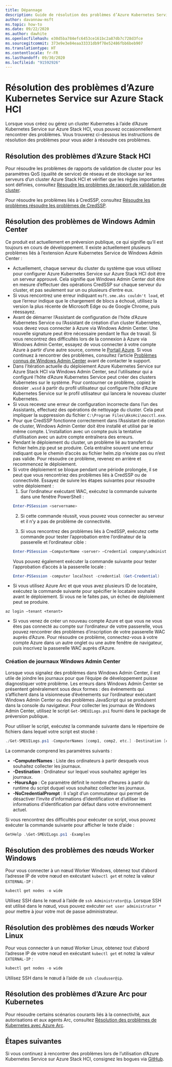 ```yaml
---
title: Dépannage
description: Guide de résolution des problèmes d’Azure Kubernetes Service sur Azure Stack HCI
author: davannaw-msft
ms.topic: how-to
ms.date: 09/22/2020
ms.author: dawhite
ms.openlocfilehash: e30d5ba784efc6453ce161bc2a87db7c728d3fce
ms.sourcegitcommit: 373e9e3e84eaa33331db9f78e52486fbb6beb907
ms.translationtype: HT
ms.contentlocale: fr-FR
ms.lasthandoff: 09/30/2020
ms.locfileid: "91592926"
---
```

# <a name="troubleshooting-azure-kubernetes-service-on-azure-stack-hci"></a>Résolution des problèmes d’Azure Kubernetes Service sur Azure Stack HCI

Lorsque vous créez ou gérez un cluster Kubernetes à l’aide d’Azure Kubernetes Service sur Azure Stack HCI, vous pouvez occasionnellement rencontrer des problèmes. Vous trouverez ci-dessous les instructions de résolution des problèmes pour vous aider à résoudre ces problèmes. 

## <a name="troubleshooting-azure-stack-hci"></a>Résolution des problèmes d’Azure Stack HCI
Pour résoudre les problèmes de rapports de validation de cluster pour les paramètres QoS (qualité de service) de réseau et de stockage sur les serveurs d’un cluster Azure Stack HCI et vérifier que les règles importantes sont définies, consultez [Résoudre les problèmes de rapport de validation de cluster](/azure-stack/hci/manage/validate-qos).

Pour résoudre les problèmes liés à CredSSP, consultez [Résoudre les problèmes résoudre les problèmes de CredSSP](/azure-stack/hci/manage/troubleshoot-credssp).

## <a name="troubleshooting-windows-admin-center"></a>Résolution des problèmes de Windows Admin Center
Ce produit est actuellement en préversion publique, ce qui signifie qu’il est toujours en cours de développement. Il existe actuellement plusieurs problèmes liés à l’extension Azure Kubernetes Service de Windows Admin Center : 
* Actuellement, chaque serveur du cluster du système que vous utilisez pour configurer Azure Kubernetes Service sur Azure Stack HCI doit être un serveur approuvé. Cela signifie que Windows Admin Center doit être en mesure d’effectuer des opérations CredSSP sur chaque serveur du cluster, et pas seulement sur un ou plusieurs d’entre eux. 
* Si vous rencontrez une erreur indiquant `msft.sme.aks couldn't load`, et que l’erreur indique que le chargement de blocs a échoué, utilisez la version la plus récente de Microsoft Edge ou de Google Chrome, puis réessayez.
* Avant de démarrer l’Assistant de configuration de l’hôte d’Azure Kubernetes Service ou l’Assistant de création d’un cluster Kubernetes, vous devez vous connecter à Azure via Windows Admin Center. Une nouvelle signature peut être nécessaire pendant le flux de travail. Si vous rencontrez des difficultés lors de la connexion à Azure via Windows Admin Center, essayez de vous connecter à votre compte Azure à partir d’une autre source, comme le [Portail Azure](https://portal.azure.com/). Si vous continuez à rencontrer des problèmes, consultez l’article [Problèmes connus de Windows Admin Center](/windows-server/manage/windows-admin-center/support/known-issues) avant de contacter le support.
* Dans l’itération actuelle du déploiement Azure Kubernetes Service sur Azure Stack HCI via Windows Admin Center, seul l’utilisateur qui a configuré l’hôte d’Azure Kubernetes Service peut créer des clusters Kubernetes sur le système. Pour contourner ce problème, copiez le dossier `.wssd` à partir du profil utilisateur qui configure l’hôte d’Azure Kubernetes Service sur le profil utilisateur qui lancera le nouveau cluster Kubernetes.
* Si vous recevez une erreur de configuration incorrecte dans l’un des Assistants, effectuez des opérations de nettoyage du cluster. Cela peut impliquer la suppression du fichier `C:\Program Files\AksHci\mocctl.exe`.
* Pour que CredSSP fonctionne correctement dans l’Assistant de création de cluster, Windows Admin Center doit être installé et utilisé par le même compte. L’installation avec un compte puis la tentative d’utilisation avec un autre compte entraînera des erreurs.
* Pendant le déploiement du cluster, un problème lié au transfert du fichier helm.zip peut se produire. Cela entraîne souvent une erreur indiquant que le chemin d’accès au fichier helm.zip n’existe pas ou n’est pas valide. Pour résoudre ce problème, revenez en arrière et recommencez le déploiement.
* Si votre déploiement se bloque pendant une période prolongée, il se peut que vous rencontriez des problèmes liés à CredSSP ou de connectivité. Essayez de suivre les étapes suivantes pour résoudre votre déploiement : 
    1.  Sur l’ordinateur exécutant WAC, exécutez la commande suivante dans une fenêtre PowerShell : 
    ```PowerShell
    Enter-PSSession <servername>
    ```
    2.  Si cette commande réussit, vous pouvez vous connecter au serveur et il n’y a pas de problème de connectivité.
    
    3.  Si vous rencontrez des problèmes liés à CredSSP, exécutez cette commande pour tester l’approbation entre l’ordinateur de la passerelle et l’ordinateur cible : 
    ```PowerShell
    Enter-PSSession –ComputerName <server> –Credential company\administrator –Authentication CredSSP
    ``` 
    Vous pouvez également exécuter la commande suivante pour tester l’approbation d’accès à la passerelle locale : 
    ```PowerShell
    Enter-PSSession -computer localhost -credential (Get-Credential)
    ``` 
* Si vous utilisez Azure Arc et que vous avez plusieurs ID de locataire, exécutez la commande suivante pour spécifier le locataire souhaité avant le déploiement. Si vous ne le faites pas, un échec de déploiement peut se produire.

```Azure CLI
az login –tenant <tenant>
```
* Si vous venez de créer un nouveau compte Azure et que vous ne vous êtes pas connecté au compte sur l’ordinateur de votre passerelle, vous pouvez rencontrer des problèmes d’inscription de votre passerelle WAC auprès d’Azure. Pour résoudre ce problème, connectez-vous à votre compte Azure dans un autre onglet ou une autre fenêtre de navigateur, puis inscrivez la passerelle WAC auprès d’Azure.

### <a name="creating-windows-admin-center-logs"></a>Création de journaux Windows Admin Center
Lorsque vous signalez des problèmes dans Windows Admin Center, il est utile de joindre les journaux pour que l’équipe de développement puisse diagnostiquer votre problème. Les erreurs dans Windows Admin Center se présentent généralement sous deux formes : des événements qui s’affichent dans la visionneuse d’événements sur l’ordinateur exécutant Windows Admin Center ou des problèmes JavaScript qui se produisent dans la console du navigateur. Pour collecter les journaux de Windows Admin Center, utilisez le script `Get-SMEUILogs.ps1` fourni dans le package de préversion publique. 
 
Pour utiliser le script, exécutez la commande suivante dans le répertoire de fichiers dans lequel votre script est stocké : 
 
```PowerShell
./Get-SMEUILogs.ps1 -ComputerNames [comp1, comp2, etc.] -Destination [comp3] -HoursAgo [48] -NoCredentialPrompt
```
 
La commande comprend les paramètres suivants :
 
* **-ComputerNames** : Liste des ordinateurs à partir desquels vous souhaitez collecter les journaux.
* **-Destination** : Ordinateur sur lequel vous souhaitez agréger les journaux.
* **-HoursAgo** : Ce paramètre définit le nombre d’heures à partir du runtime du script duquel vous souhaitez collecter les journaux.
* **-NoCredentialPrompt** : Il s’agit d’un commutateur qui permet de désactiver l’invite d’informations d’identification et d’utiliser les informations d’identification par défaut dans votre environnement actuel.
 
Si vous rencontrez des difficultés pour exécuter ce script, vous pouvez exécuter la commande suivante pour afficher le texte d’aide : 
 
```PowerShell
GetHelp .\Get-SMEUILogs.ps1 -Examples
```

## <a name="troubleshooting-windows-worker-nodes"></a>Résolution des problèmes des nœuds Worker Windows 
Pour vous connecter à un nœud Worker Windows, obtenez tout d’abord l’adresse IP de votre nœud en exécutant `kubectl get` et notez la valeur `EXTERNAL-IP` :

```PowerShell
kubectl get nodes -o wide
``` 
Utilisez SSH dans le nœud à l’aide de `ssh Administrator@ip`. Lorsque SSH est utilisé dans le nœud, vous pouvez exécuter `net user administrator *` pour mettre à jour votre mot de passe administrateur. 

## <a name="troubleshooting-linux-worker-nodes"></a>Résolution des problèmes des nœuds Worker Linux 
Pour vous connecter à un nœud Worker Linux, obtenez tout d’abord l’adresse IP de votre nœud en exécutant `kubectl get` et notez la valeur `EXTERNAL-IP` :

```PowerShell
kubectl get nodes -o wide
``` 
Utilisez SSH dans le nœud à l’aide de `ssh clouduser@ip`. 

## <a name="troubleshooting-azure-arc-for-kubernetes"></a>Résolution des problèmes d’Azure Arc pour Kubernetes
Pour résoudre certains scénarios courants liés à la connectivité, aux autorisations et aux agents Arc, consultez [Résolution des problèmes de Kubernetes avec Azure Arc](/azure/azure-arc/kubernetes/troubleshooting).

## <a name="next-steps"></a>Étapes suivantes
Si vous continuez à rencontrer des problèmes lors de l’utilisation d’Azure Kubernetes Service sur Azure Stack HCI, consignez les bogues via [GitHub](https://aka.ms/aks-hci-issues).  
